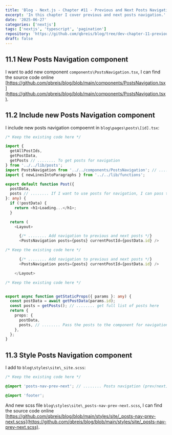 ```yaml
---
title: 'Blog - Next.js - Chapter #11 - Previous and Next Posts Navigation'
excerpt: 'In this chapter I cover previous and next posts navigation.'
date: '2025-06-27'
categories: ['nextjs']
tags: ['nextjs', 'typescript', 'pagination']
repository: 'https://github.com/qbreis/blog/tree/dev-chapter-11-previous-next-post-nav'
draft: false
---
```


## 11.1 New Posts Navigation component

I want to add new component `components\PostsNavigation.tsx`, I can find the source code online [https://github.com/qbreis/blog/blob/main/components/PostsNavigation.tsx](https://github.com/qbreis/blog/blob/main/components/PostsNavigation.tsx).

## 11.2 Include new Posts Navigation component

I include new posts navigation compoennt in `blog\pages\posts\[id].tsx`:

```typescript
/* Keep the existing code here */

import { 
  getAllPostIds, 
  getPostData, 
  getPosts // ........ To get posts for navigation
} from '../../lib/posts';
import PostsNavigation from '../../components/PostsNavigation'; // ........ Importing the PostsNavigation component
import { newLinesIntoParagraphs } from '../../lib/functions';

export default function Post({ 
  postData,
  posts // ........ If I want to use posts for navigation, I can pass them here
}: any) {
  if (!postData) {
    return <h1>Loading...</h1>;
  }

  return (
    <Layout>

      {/* ........ Add navigation to previous and next posts */}
      <PostsNavigation posts={posts} currentPostId={postData.id} />

/* Keep the existing code here */

      {/* ........ Add navigation to previous and next posts */}
      <PostsNavigation posts={posts} currentPostId={postData.id} />

    </Layout>

/* Keep the existing code here */


export async function getStaticProps({ params }: any) {
  const postData = await getPostData(params.id);
  const posts = getPosts(); // ........ get full list of posts here
  return {
    props: {
      postData,
      posts, // ........ Pass the posts to the component for navigation
    },
  };
}
```

## 11.3 Style Posts Navigation component

I add to `blog\styles\site\_site.scss`:

```scss
/* Keep the existing code here */

@import 'posts-nav-prev-next'; // ........ Posts navigation (prev/next)

@import 'footer';
```

And new scss file `blog\styles\site\_posts-nav-prev-next.scss`, I can find the source code online [https://github.com/qbreis/blog/blob/main/styles/site/_posts-nav-prev-next.scss](https://github.com/qbreis/blog/blob/main/styles/site/_posts-nav-prev-next.scss).